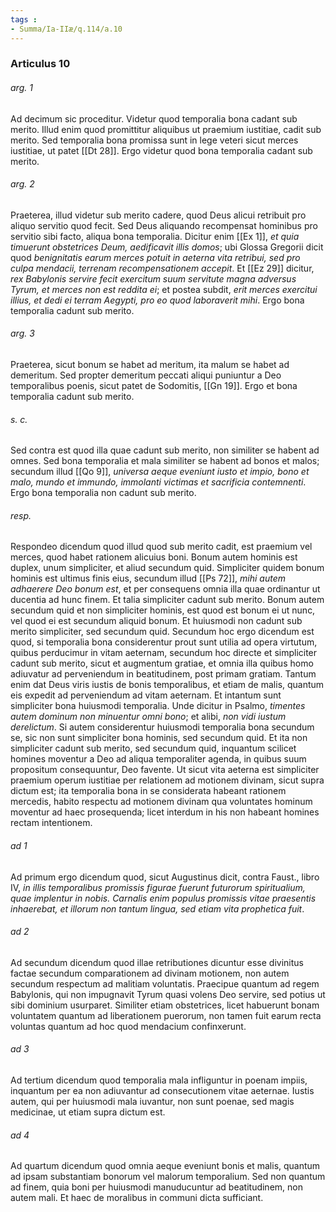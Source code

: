 ```yaml
---
tags : 
- Summa/Ia-IIæ/q.114/a.10
---
```


### Articulus 10

###### arg. 1
Ad decimum sic proceditur. Videtur quod temporalia bona cadant sub merito. Illud enim quod promittitur aliquibus ut praemium iustitiae, cadit sub merito. Sed temporalia bona promissa sunt in lege veteri sicut merces iustitiae, ut patet [[Dt 28]]. Ergo videtur quod bona temporalia cadant sub merito.

###### arg. 2
Praeterea, illud videtur sub merito cadere, quod Deus alicui retribuit pro aliquo servitio quod fecit. Sed Deus aliquando recompensat hominibus pro servitio sibi facto, aliqua bona temporalia. Dicitur enim [[Ex 1]], *et quia timuerunt obstetrices Deum, aedificavit illis domos*; ubi Glossa Gregorii dicit quod *benignitatis earum merces potuit in aeterna vita retribui, sed pro culpa mendacii, terrenam recompensationem accepit*. Et [[Ez 29]] dicitur, *rex Babylonis servire fecit exercitum suum servitute magna adversus Tyrum, et merces non est reddita ei*; et postea subdit, *erit merces exercitui illius, et dedi ei terram Aegypti, pro eo quod laboraverit mihi*. Ergo bona temporalia cadunt sub merito.

###### arg. 3
Praeterea, sicut bonum se habet ad meritum, ita malum se habet ad demeritum. Sed propter demeritum peccati aliqui puniuntur a Deo temporalibus poenis, sicut patet de Sodomitis, [[Gn 19]]. Ergo et bona temporalia cadunt sub merito.

###### s. c.
Sed contra est quod illa quae cadunt sub merito, non similiter se habent ad omnes. Sed bona temporalia et mala similiter se habent ad bonos et malos; secundum illud [[Qo 9]], *universa aeque eveniunt iusto et impio, bono et malo, mundo et immundo, immolanti victimas et sacrificia contemnenti*. Ergo bona temporalia non cadunt sub merito.

###### resp.
Respondeo dicendum quod illud quod sub merito cadit, est praemium vel merces, quod habet rationem alicuius boni. Bonum autem hominis est duplex, unum simpliciter, et aliud secundum quid. Simpliciter quidem bonum hominis est ultimus finis eius, secundum illud [[Ps 72]], *mihi autem adhaerere Deo bonum est*, et per consequens omnia illa quae ordinantur ut ducentia ad hunc finem. Et talia simpliciter cadunt sub merito. Bonum autem secundum quid et non simpliciter hominis, est quod est bonum ei ut nunc, vel quod ei est secundum aliquid bonum. Et huiusmodi non cadunt sub merito simpliciter, sed secundum quid. Secundum hoc ergo dicendum est quod, si temporalia bona considerentur prout sunt utilia ad opera virtutum, quibus perducimur in vitam aeternam, secundum hoc directe et simpliciter cadunt sub merito, sicut et augmentum gratiae, et omnia illa quibus homo adiuvatur ad perveniendum in beatitudinem, post primam gratiam. Tantum enim dat Deus viris iustis de bonis temporalibus, et etiam de malis, quantum eis expedit ad perveniendum ad vitam aeternam. Et intantum sunt simpliciter bona huiusmodi temporalia. Unde dicitur in Psalmo, *timentes autem dominum non minuentur omni bono*; et alibi, *non vidi iustum derelictum*. Si autem considerentur huiusmodi temporalia bona secundum se, sic non sunt simpliciter bona hominis, sed secundum quid. Et ita non simpliciter cadunt sub merito, sed secundum quid, inquantum scilicet homines moventur a Deo ad aliqua temporaliter agenda, in quibus suum propositum consequuntur, Deo favente. Ut sicut vita aeterna est simpliciter praemium operum iustitiae per relationem ad motionem divinam, sicut supra dictum est; ita temporalia bona in se considerata habeant rationem mercedis, habito respectu ad motionem divinam qua voluntates hominum moventur ad haec prosequenda; licet interdum in his non habeant homines rectam intentionem.

###### ad 1
Ad primum ergo dicendum quod, sicut Augustinus dicit, contra Faust., libro IV, *in illis temporalibus promissis figurae fuerunt futurorum spiritualium, quae implentur in nobis. Carnalis enim populus promissis vitae praesentis inhaerebat, et illorum non tantum lingua, sed etiam vita prophetica fuit*.

###### ad 2
Ad secundum dicendum quod illae retributiones dicuntur esse divinitus factae secundum comparationem ad divinam motionem, non autem secundum respectum ad malitiam voluntatis. Praecipue quantum ad regem Babylonis, qui non impugnavit Tyrum quasi volens Deo servire, sed potius ut sibi dominium usurparet. Similiter etiam obstetrices, licet habuerunt bonam voluntatem quantum ad liberationem puerorum, non tamen fuit earum recta voluntas quantum ad hoc quod mendacium confinxerunt.

###### ad 3
Ad tertium dicendum quod temporalia mala infliguntur in poenam impiis, inquantum per ea non adiuvantur ad consecutionem vitae aeternae. Iustis autem, qui per huiusmodi mala iuvantur, non sunt poenae, sed magis medicinae, ut etiam supra dictum est.

###### ad 4
Ad quartum dicendum quod omnia aeque eveniunt bonis et malis, quantum ad ipsam substantiam bonorum vel malorum temporalium. Sed non quantum ad finem, quia boni per huiusmodi manuducuntur ad beatitudinem, non autem mali. Et haec de moralibus in communi dicta sufficiant.

